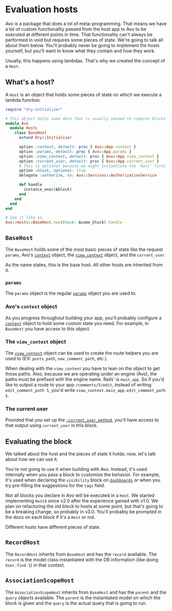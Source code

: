 # Evaluation hosts

Avo is a package that does a lot of meta-programming. That means we have a lot of custom functionality passed from the host app to Avo to be executed at different points in time. That functionality can't always be performed in void but requires some pieces of state. We're going to talk all about them below.
You'll probably never be going to implement the hosts yourself, but you'll want to know what they contain and how they work.

Usually, this happens using lambdas. That's why we created the concept of a `Host`.

## What's a host?

A `Host` is an object that holds some pieces of state on which we execute a lambda function.

```ruby
require "dry-initializer"

# This object holds some data that is usually needed to compute blocks around the app.
module Avo
  module Hosts
    class BaseHost
      extend Dry::Initializer

      option :context, default: proc { Avo::App.context }
      option :params, default: proc { Avo::App.params }
      option :view_context, default: proc { Avo::App.view_context }
      option :current_user, default: proc { Avo::App.current_user }
      # This is optional because we might instantiate the `Host` first and later hydrate it with a block.
      option :block, optional: true
      delegate :authorize, to: Avo::Services::AuthorizationService

      def handle
        instance_exec(&block)
      end
    end
  end
end

# Use it like so.
Avo::Hosts::BaseHost.new(block: &some_block).handle
```

## `BaseHost`

The `BaseHost` holds some of the most basic pieces of state like the request `params`, Avo's [`context`](customization.html#context) object, the [`view_context`](https://apidock.com/rails/AbstractController/Rendering/view_context) object, and the `current_user`.

As the name states, this is the base host. All other hosts are inherited from it.

### `params`

The `params` object is the regular [`params`](https://guides.rubyonrails.org/action_controller_overview.html#parameters) object you are used to.

### Avo's `context` object

As you progress throughout building your app, you'll probably configure a [`context`](customization.html#context) object to hold some custom state you need. For example, in `BaseHost` you have access to this object.

### The `view_context` object

The [`view_context`](https://apidock.com/rails/AbstractController/Rendering/view_context) object can be used to create the route helpers you are used to (EX: `posts_path`, `new_comment_path`, etc.).

When dealing with the `view_context` you have to lean on the object to get those paths. Also, because we are operating under an engine (Avo), the paths must be prefixed with the engine name. Rails' is `main_app`. So if you'd like to output a route to your app `/comments/5/edit`, instead of writing `edit_comment_path 5`, you'd write `view_context.main_app.edit_comment_path 5`.

### The current user

Provided that you set up the [`:current_user_method`](authentication.html#customize-the-current-user-method), you'll have access to that output using `current_user` in this block.

## Evaluating the block

We talked about the host and the pieces of state it holds; now, let's talk about how we can use it.

You're not going to use it when building with Avo. Instead, it's used internally when you pass a block to customize the behavior. For example, it's used when declaring the `visibility` block on [`dashboards`](dashboards.html#dashboards-visibility) or when you try pre-filling the suggestions for the `tags` field.

Not all blocks you declare in Avo will be executed in a `Host`. We started implementing `Host`s since v2.0 after the experience gained with v1.0. We plan on refactoring the old block to hosts at some point, but that's going to be a breaking change, so probably in v3.0.
You'll probably be prompted in the docs on each block if it's a `Host` or not.

Different hosts have different pieces of state.

## `RecordHost`

The `RecordHost` inherits from `BaseHost` and has the `record` available. The `record` is the model class instantiated with the DB information (like doing `User.find 1`) in that context.

## `AssociationScopeHost`

The `AssociationScopeHost` inherits from `BaseHost` and has the `parent` and the `query` objects available. The `parent` is the instantiated model on which the block is given and the `query` is the actual query that is going to run.
